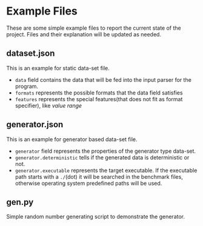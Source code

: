 # Example Files

These are some simple example files to report the current state of the project. Files and their explanation will be updated as needed.

## dataset.json

This is an example for static data-set file. 
* `data` field contains the data that will be fed into the input parser for the program.
* `formats` represents the possible formats that the data field satisfies
* `features` represents the special features(that does not fit as format specifier), like _value range_
  
## generator.json

This is an example for generator based data-set file.
* `generator` field represents the properties of the generator type data-set.
* `generator.deterministic` tells if the generated data is deterministic or not.
* `generator.executable` represents the target executable. If the executable path starts with a `./`(dot) it will be searched in the benchmark files, otherwise operating system predefined paths will be used.

## gen.py

Simple random number generating script to demonstrate the generator.